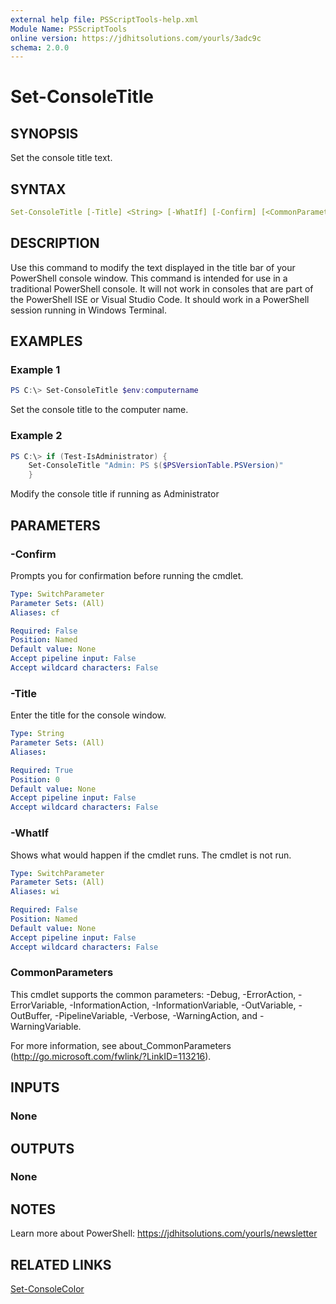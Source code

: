 ```yaml
---
external help file: PSScriptTools-help.xml
Module Name: PSScriptTools
online version: https://jdhitsolutions.com/yourls/3adc9c
schema: 2.0.0
---
```


# Set-ConsoleTitle

## SYNOPSIS

Set the console title text.

## SYNTAX

```yaml
Set-ConsoleTitle [-Title] <String> [-WhatIf] [-Confirm] [<CommonParameters>]
```

## DESCRIPTION

Use this command to modify the text displayed in the title bar of your PowerShell console window.
This command is intended for use in a traditional PowerShell console. It will not work in consoles that are part of the PowerShell ISE or Visual Studio Code. It should work in a PowerShell session running in Windows Terminal.

## EXAMPLES

### Example 1

```powershell
PS C:\> Set-ConsoleTitle $env:computername
```

Set the console title to the computer name.

### Example 2

```powershell
PS C:\> if (Test-IsAdministrator) {
    Set-ConsoleTitle "Admin: PS $($PSVersionTable.PSVersion)"
    }
```

Modify the console title if running as Administrator

## PARAMETERS

### -Confirm

Prompts you for confirmation before running the cmdlet.

```yaml
Type: SwitchParameter
Parameter Sets: (All)
Aliases: cf

Required: False
Position: Named
Default value: None
Accept pipeline input: False
Accept wildcard characters: False
```

### -Title

Enter the title for the console window.

```yaml
Type: String
Parameter Sets: (All)
Aliases:

Required: True
Position: 0
Default value: None
Accept pipeline input: False
Accept wildcard characters: False
```

### -WhatIf

Shows what would happen if the cmdlet runs. The cmdlet is not run.

```yaml
Type: SwitchParameter
Parameter Sets: (All)
Aliases: wi

Required: False
Position: Named
Default value: None
Accept pipeline input: False
Accept wildcard characters: False
```

### CommonParameters

This cmdlet supports the common parameters: -Debug, -ErrorAction, -ErrorVariable, -InformationAction, -InformationVariable, -OutVariable, -OutBuffer, -PipelineVariable, -Verbose, -WarningAction, and -WarningVariable.

For more information, see about_CommonParameters (http://go.microsoft.com/fwlink/?LinkID=113216).

## INPUTS

### None

## OUTPUTS

### None

## NOTES

Learn more about PowerShell: https://jdhitsolutions.com/yourls/newsletter

## RELATED LINKS

[Set-ConsoleColor](Set-ConsoleColor.md)
